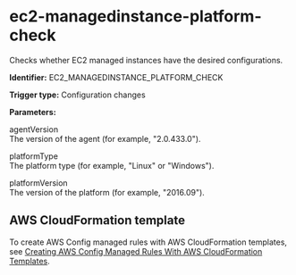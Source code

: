 # ec2\-managedinstance\-platform\-check<a name="ec2-managedinstance-platform-check"></a>

Checks whether EC2 managed instances have the desired configurations\.

**Identifier:** EC2\_MANAGEDINSTANCE\_PLATFORM\_CHECK

**Trigger type:** Configuration changes

**Parameters:**

 agentVersion   
 The version of the agent \(for example, "2\.0\.433\.0"\)\. 

 platformType   
 The platform type \(for example, "Linux" or "Windows"\)\. 

 platformVersion   
 The version of the platform \(for example, "2016\.09"\)\. 

## AWS CloudFormation template<a name="w4aac13c29c17d123c13"></a>

To create AWS Config managed rules with AWS CloudFormation templates, see [Creating AWS Config Managed Rules With AWS CloudFormation Templates](aws-config-managed-rules-cloudformation-templates.md)\.